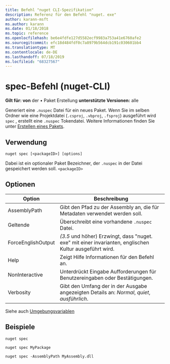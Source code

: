 ```yaml
---
title: Befehl "nuget CLI-Spezifikation"
description: Referenz für den Befehl "nuget. exe"
author: karann-msft
ms.author: karann
ms.date: 01/18/2018
ms.topic: reference
ms.openlocfilehash: be6e4fdfe127d5582ecf9983a753a41e6760afe2
ms.sourcegitcommit: efc18d484fdf0c7a8979b564dcb191c030601bb4
ms.translationtype: MT
ms.contentlocale: de-DE
ms.lasthandoff: 07/18/2019
ms.locfileid: "68327567"
---
```

# <a name="spec-command-nuget-cli"></a>spec-Befehl (nuget-CLI)

**Gilt für: von** der &bullet; Paket Erstellung **unterstützte Versionen:** alle

Generiert eine `.nuspec` Datei für ein neues Paket. Wenn Sie im selben Ordner wie eine Projektdatei (`.csproj`, `.vbproj`, `.fsproj`) ausgeführt wird `spec` , erstellt eine `.nuspec` Tokendatei. Weitere Informationen finden Sie unter [Erstellen eines Pakets](../../create-packages/creating-a-package.md).

## <a name="usage"></a>Verwendung

```cli
nuget spec [<packageID>] [options]
```

Dabei ist ein optionaler Paket Bezeichner, der `.nuspec` in der Datei gespeichert werden soll. `<packageID>`

## <a name="options"></a>Optionen

| Option | Beschreibung |
| --- | --- |
| AssemblyPath | Gibt den Pfad zu der Assembly an, die für Metadaten verwendet werden soll. |
| Geltende | Überschreibt eine vorhandene `.nuspec` Datei. |
| ForceEnglishOutput | *(3.5* und höher) Erzwingt, dass "nuget. exe" mit einer invarianten, englischen Kultur ausgeführt wird. |
| Help | Zeigt Hilfe Informationen für den Befehl an. |
| NonInteractive | Unterdrückt Eingabe Aufforderungen für Benutzereingaben oder Bestätigungen. |
| Verbosity | Gibt den Umfang der in der Ausgabe angezeigten Details an: *Normal*, *quiet*, *ausführlich*. |

Siehe auch [Umgebungsvariablen](cli-ref-environment-variables.md)

## <a name="examples"></a>Beispiele

```cli
nuget spec

nuget spec MyPackage

nuget spec -AssemblyPath MyAssembly.dll
```
